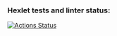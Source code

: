 ### Hexlet tests and linter status:
[![Actions Status](https://github.com/annbulatova/layout-designer-project-58/workflows/hexlet-check/badge.svg)](https://github.com/annbulatova/layout-designer-project-58/actions)